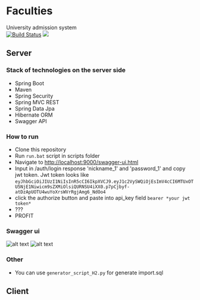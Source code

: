 # Faculties

University admission system
<br/>
[![Build Status](https://travis-ci.org/Ancarian/Faculties.svg?branch=master)](https://travis-ci.org/Ancarian/Faculties) <a href="https://codeclimate.com/github/Ancarian/Faculties/maintainability"><img src="https://api.codeclimate.com/v1/badges/48ce9aed8e3b6ae4716f/maintainability" /></a>
## Server

### Stack of technologies on the server side

* Spring Boot
* Maven
* Spring Security
* Spring MVC REST
* Spring Data Jpa
* Hibernate ORM
* Swagger API
 
### How to run

* Clone this repository 
* Run ```run.bat``` script in scripts folder
* Navigate to [http://localhost:9000/swagger-ui.html](http://localhost:9000/swagger-ui.html)
* Input in /auth/login response 'nickname_1' and 'password_1' and copy jwt token.
 Jwt token looks like ```eyJhbGciOiJIUzI1NiIsInR5cCI6IkpXVCJ9.eyJ1c2VySWQiOjEsImV4cCI6MTUxOTU5NjE1Niwicm9sZXMiOlsiQURNSU4iXX0.p7pCjbyf-atDzApUOTU4wuYoXrsWVrRgjAmg6_NdOo4```
* click the authorize button and paste into api_key field ```bearer *your jwt token*```
* ???
* PROFIT

### Swagger ui
![alt text](https://i.imgur.com/4RfORLZ.png)
![alt text](https://i.imgur.com/YnGZjZa.png)
### Other
* You can use ```generator_script_H2.py``` for generate import.sql

## Client



